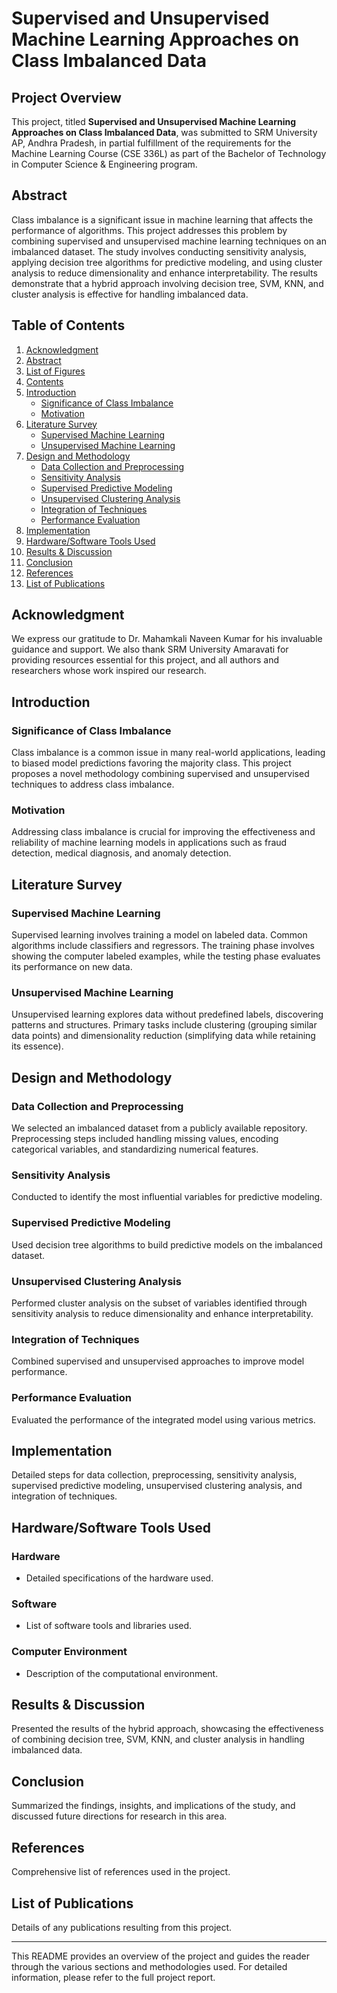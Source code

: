 # Supervised and Unsupervised Machine Learning Approaches on Class Imbalanced Data

## Project Overview

This project, titled **Supervised and Unsupervised Machine Learning Approaches on Class Imbalanced Data**, was submitted to SRM University AP, Andhra Pradesh, in partial fulfillment of the requirements for the Machine Learning Course (CSE 336L) as part of the Bachelor of Technology in Computer Science & Engineering program.

## Abstract

Class imbalance is a significant issue in machine learning that affects the performance of algorithms. This project addresses this problem by combining supervised and unsupervised machine learning techniques on an imbalanced dataset. The study involves conducting sensitivity analysis, applying decision tree algorithms for predictive modeling, and using cluster analysis to reduce dimensionality and enhance interpretability. The results demonstrate that a hybrid approach involving decision tree, SVM, KNN, and cluster analysis is effective for handling imbalanced data.

## Table of Contents

1. [Acknowledgment](#acknowledgment)
2. [Abstract](#abstract)
3. [List of Figures](#list-of-figures)
4. [Contents](#contents)
5. [Introduction](#introduction)
   - [Significance of Class Imbalance](#significance-of-class-imbalance)
   - [Motivation](#motivation)
6. [Literature Survey](#literature-survey)
   - [Supervised Machine Learning](#supervised-machine-learning)
   - [Unsupervised Machine Learning](#unsupervised-machine-learning)
7. [Design and Methodology](#design-and-methodology)
   - [Data Collection and Preprocessing](#data-collection-and-preprocessing)
   - [Sensitivity Analysis](#sensitivity-analysis)
   - [Supervised Predictive Modeling](#supervised-predictive-modeling)
   - [Unsupervised Clustering Analysis](#unsupervised-clustering-analysis)
   - [Integration of Techniques](#integration-of-techniques)
   - [Performance Evaluation](#performance-evaluation)
8. [Implementation](#implementation)
9. [Hardware/Software Tools Used](#hardwaresoftware-tools-used)
10. [Results & Discussion](#results-discussion)
11. [Conclusion](#conclusion)
12. [References](#references)
13. [List of Publications](#list-of-publications)

## Acknowledgment

We express our gratitude to Dr. Mahamkali Naveen Kumar for his invaluable guidance and support. We also thank SRM University Amaravati for providing resources essential for this project, and all authors and researchers whose work inspired our research.

## Introduction

### Significance of Class Imbalance

Class imbalance is a common issue in many real-world applications, leading to biased model predictions favoring the majority class. This project proposes a novel methodology combining supervised and unsupervised techniques to address class imbalance.

### Motivation

Addressing class imbalance is crucial for improving the effectiveness and reliability of machine learning models in applications such as fraud detection, medical diagnosis, and anomaly detection.

## Literature Survey

### Supervised Machine Learning

Supervised learning involves training a model on labeled data. Common algorithms include classifiers and regressors. The training phase involves showing the computer labeled examples, while the testing phase evaluates its performance on new data.

### Unsupervised Machine Learning

Unsupervised learning explores data without predefined labels, discovering patterns and structures. Primary tasks include clustering (grouping similar data points) and dimensionality reduction (simplifying data while retaining its essence).

## Design and Methodology

### Data Collection and Preprocessing

We selected an imbalanced dataset from a publicly available repository. Preprocessing steps included handling missing values, encoding categorical variables, and standardizing numerical features.

### Sensitivity Analysis

Conducted to identify the most influential variables for predictive modeling.

### Supervised Predictive Modeling

Used decision tree algorithms to build predictive models on the imbalanced dataset.

### Unsupervised Clustering Analysis

Performed cluster analysis on the subset of variables identified through sensitivity analysis to reduce dimensionality and enhance interpretability.

### Integration of Techniques

Combined supervised and unsupervised approaches to improve model performance.

### Performance Evaluation

Evaluated the performance of the integrated model using various metrics.

## Implementation

Detailed steps for data collection, preprocessing, sensitivity analysis, supervised predictive modeling, unsupervised clustering analysis, and integration of techniques.

## Hardware/Software Tools Used

### Hardware

- Detailed specifications of the hardware used.

### Software

- List of software tools and libraries used.

### Computer Environment

- Description of the computational environment.

## Results & Discussion

Presented the results of the hybrid approach, showcasing the effectiveness of combining decision tree, SVM, KNN, and cluster analysis in handling imbalanced data.

## Conclusion

Summarized the findings, insights, and implications of the study, and discussed future directions for research in this area.

## References

Comprehensive list of references used in the project.

## List of Publications

Details of any publications resulting from this project.

---

This README provides an overview of the project and guides the reader through the various sections and methodologies used. For detailed information, please refer to the full project report.
